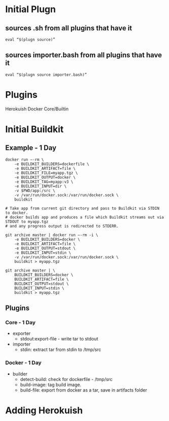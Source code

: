 
# Initial Plugn
## sources <plugin-name>.sh from all plugins that have it
    eval “$(plugn source)”

## sources importer.bash from all plugins that have it
    eval “$(plugn source importer.bash)”

# Plugins
Herokuish
Docker
Core/Builtin

# Initial Buildkit
## Example - 1 Day

```  
docker run —-rm \
	-e BUILDKIT_BUILDERS=dockerfile \
	-e BUILDKIT_ARTIFACT=file \
	-e BUILDKIT_FILE=myapp.tgz \
	-e BUILDKIT_OUTPUT=docker \
	-e BUILDKIT_TAG=myapp:v3 \
	-e BUILDKIT_INPUT=dir \
	-v $PWD/app:/src \
	-v /var/run/docker.sock:/var/run/docker.sock \
	buildkit
```

```
# Take app from current git directory and pass to Buildkit via STDIN to docker.
# docker builds app and produces a file which Buildkit streams out via STDOUT to myapp.tgz
# and any progress output is redirected to STDERR.

git archive master | docker run —-rm -i \
	-e BUILDKIT_BUILDERS=docker \
	-e BUILDKIT_ARTIFACT=file \
	-e BUILDKIT_OUTPUT=stdout \
	-e BUILDKIT_INPUT=stdin \
	-v /var/run/docker.sock:/var/run/docker.sock \
	buildkit > myapp.tgz
```
```
git archive master | \
	BUILDKIT_BUILDERS=docker \
	BUILDKIT_ARTIFACT=file \
	BUILDKIT_OUTPUT=stdout \
	BUILDKIT_INPUT=stdin \
	buildkit > myapp.tgz
```
## Plugins
### Core - 1 Day
- exporter
  - stdout:export-file - write tar to stdout
- importer
  - stdin: extract tar from stdin to /tmp/src

### Docker - 1 Day
- builder
  - detect-build: check for dockerfile - /tmp/src
  - build-image: tag build image.
  - build-file: export from docker as a tar, save in artifacts folder



# Adding Herokuish
